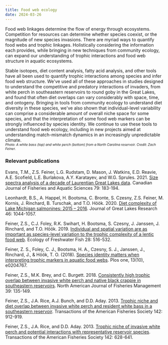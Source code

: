```yaml
---
title: Food web ecology
date: 2024-03-26
---
```


Food web linkages determine the flow of energy through ecosystems.  Competition for resources can determine whether species coexist, or the magnitude of new species invasions.  There are myriad ways to quantify food webs and trophic linkages.  Holistically considering the information each provides, while bringing in new techniques from community ecology, can expand our understanding of trophic interactions and food web structure in aquatic ecosystems.

<!--more-->

Stable isotopes, diet content analysis, fatty acid analysis, and other tools have all been used to quantify trophic interactions among species and infer food web structure.  We've used all of these approaches in studies designed to understand the competitive and predatory interactions of invaders, from white perch in southeastern reservoirs to round goby in the Great Lakes, and found that often diet overlaps can vary considerably with space, time, and ontogeny.  Bringing in tools from community ecology to understand diet diversity in these species, we've also shown that individual-level variability can comprise a considerable amount of overall niche space for some species, and that the interpretation of some food web markers can be strongly influenced by species identity.  We continue to use these tools to understand food web ecology, including in new projects aimed at understanding match-mismatch dynamics in an increasingly unpredictable climate.
<br>
<span style="font-size:0.75em">*Photo: A white bass (top) and white perch (bottom) from a North Carolina reservoir. Credit: Zach Feiner.*</span>

### Relevant publications
Evans, T.M., Z.S. Feiner, L.G. Rudstam, D. Mason, J. Watkins, E.D. Reavie, A.E. Scofield, L.E. Burlakova, A.Y. Karatayev, and W.G. Sprules. 2021. [Size spectra analysis of a decade of Laurentian Great Lakes data](https://cdnsciencepub.com/doi/full/10.1139/cjfas-2020-0144). Canadian Journal of Fisheries and Aquatic Sciences 79: 183-194.

Leonhardt, B.S., A. Happel, H. Bootsma, C. Bronte, S. Czesny, Z.S. Feiner, M. Kornis, J. Rinchard, B. Turschak, and T.O. Höök. 2020. [Diet complexity of Lake Michigan salmonines: 2015 – 2016](https://www.sciencedirect.com/science/article/pii/S0380133020301179). Journal of Great Lakes Research 46: 1044-1057. 

Feiner, Z.S., C.J. Foley, R.K. Swihart, H. Bootsma, S. Czesny, J. Janssen, J. Rinchard, and T.O. Höök. 2019. [Individual and spatial variation are as important as species-level variation to the trophic complexity of a lentic food web](https://onlinelibrary.wiley.com/doi/abs/10.1111/eff.12472?casa_token=78YJF-PwncQAAAAA:axBsfJyMF6cVi0ZDy-3Jj65VeDYDTNLEMyD9bO0DoKUcb9kZz2KdKl2B8ahKM3kAU34_58a_l7hW6lD2). Ecology of Freshwater Fish 28: 516-532.

Feiner, Z. S., Foley, C. J., Bootsma, H. A., Czesny, S. J., Janssen, J., Rinchard, J., & Höök, T. O. (2018). [Species identity matters when interpreting trophic markers in aquatic food webs](https://journals.plos.org/plosone/article?id=10.1371/journal.pone.0204767). Plos one, 13(10), e0204767.

Feiner, Z.S., M.K. Brey, and C. Burgett. 2018. [Consistently high trophic overlap between invasive white perch and native black crappie in southeastern reservoirs](https://afspubs.onlinelibrary.wiley.com/doi/abs/10.1002/nafm.10256?casa_token=FpEZBlSZd9cAAAAA:EKQhZNpFunSMe0azf71xXBjGM2fVvPCLB3RxZgSbyAy79lxCr_9BaaNov79MA9_CFoL9DdNk-Q237933aA). North American Journal of Fisheries Management 39: 135-149.

Feiner, Z.S., J.A. Rice, A.J. Bunch, and D.D. Aday. 2013. [Trophic niche and diet overlap between invasive white perch and resident white bass in a southeastern reservoir](https://www.tandfonline.com/doi/abs/10.1080/00028487.2013.788563). Transactions of the American Fisheries Society 142: 912-919.

Feiner, Z.S., J.A. Rice, and D.D. Aday. 2013. [Trophic niche of invasive white perch and potential interactions with representative reservoir species](https://www.tandfonline.com/doi/abs/10.1080/00028487.2013.763854). Transactions of the American Fisheries Society 142: 628-641.
